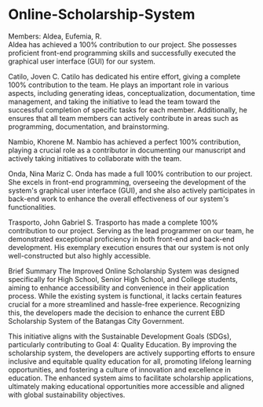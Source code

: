 # Online-Scholarship-System

Members:
Aldea, Eufemia, R.  
Aldea has achieved a 100% contribution to our project. She possesses proficient front-end programming skills and successfully executed 
the graphical user interface (GUI) for our system.   
 
Catilo, Joven C. 
Catilo has dedicated his entire effort, giving a complete 100% contribution to the team. He plays an important role in various aspects, 
including generating ideas, conceptualization, documentation, time management, and taking the initiative to lead the team toward the successful 
completion of specific tasks for each member. Additionally, he ensures that all team members can actively contribute in areas such as programming, 
documentation, and brainstorming.

Nambio, Khorene M. 
Nambio has achieved a perfect 100% contribution, playing a crucial role as a contributor in documenting our manuscript and actively taking 
initiatives to collaborate with the team.

Onda, Nina Mariz C.
Onda has made a full 100% contribution to our project. She excels in front-end programming, overseeing the development of the system's graphical 
user interface (GUI), and she also actively participates in back-end work to enhance the overall effectiveness of our system's functionalities.

Trasporto, John Gabriel S. 
Trasporto has made a complete 100% contribution to our project. Serving as the lead programmer on our team, he demonstrated exceptional 
proficiency in both front-end and back-end development. His exemplary execution ensures that our system is not only well-constructed but also highly accessible.


Brief Summary
The Improved Online Scholarship System was designed specifically for High School, Senior High School, and College students, aiming to enhance 
accessibility and convenience in their application process. While the existing system is functional, it lacks certain features crucial for a 
more streamlined and hassle-free experience. Recognizing this, the developers made the decision to enhance the current EBD Scholarship System 
of the Batangas City Government.

This initiative aligns with the Sustainable Development Goals (SDGs), particularly contributing to Goal 4: Quality Education. By improving 
the scholarship system, the developers are actively supporting efforts to ensure inclusive and equitable quality education for all, promoting 
lifelong learning opportunities, and fostering a culture of innovation and excellence in education. The enhanced system aims to facilitate 
scholarship applications, ultimately making educational opportunities more accessible and aligned with global sustainability objectives.

